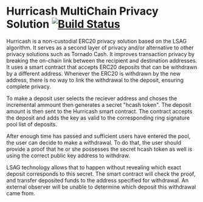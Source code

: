 # Hurricash MultiChain Privacy Solution [![Build Status](https://app.travis-ci.com/Jinchans/Hurricash.svg?token=zLmEi2vhCjnHEtz9GPyz&branch=master)](https://app.travis-ci.com/Jinchans/Hurricash)

Hurricash is a non-custodial ERC20 privacy solution based on the LSAG algorithm. It serves as a second layer of privacy and/or alternative to other privacy solutions such as Tornado Cash. It improves transaction privacy by breaking the on-chain link between the recipient and destination addresses. It uses a smart contract that accepts ERC20 deposits that can be withdrawn by a different address. Whenever the ERC20 is withdrawn by the new address, there is no way to link the withdrawal to the deposit, ensuring complete privacy.

To make a deposit user selects the reciever address and choses the incremental ammount then generates a secret "hcash token". The deposit amount is then sent to the Hurricash smart contract. The contract accepts the deposit and adds the key as valid to the corresponding ring signature pool list of deposits.

After enough time has passed and sufficient users have entered the pool, the user can decide to make a withdrawal. To do that, the user should provide a proof that he or she possesses the secret hcash token as well is using the correct public key address to withdraw.

LSAG technology allows that to happen without revealing which exact deposit corresponds to this secret. The smart contract will check the proof, and transfer deposited funds to the address specified for withdrawal. An external observer will be unable to determine which deposit this withdrawal came from.

